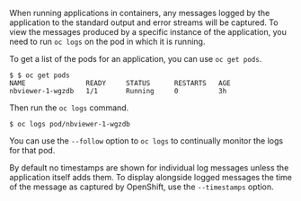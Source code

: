 When running applications in containers, any messages logged by the application to the standard output and error streams will be captured. To view the messages produced by a specific instance of the application, you need to run ``oc logs`` on the pod in which it is running.

To get a list of the pods for an application, you can use ``oc get pods``.

```
$ $ oc get pods
NAME               READY     STATUS      RESTARTS   AGE
nbviewer-1-wgzdb   1/1       Running     0          3h
```

Then run the ``oc logs`` command.

```
$ oc logs pod/nbviewer-1-wgzdb
```

You can use the ``--follow`` option to ``oc logs`` to continually monitor the logs for that pod.

By default no timestamps are shown for individual log messages unless the application itself adds them. To display alongside logged messages the time of the message as captured by OpenShift, use the ``--timestamps`` option.
